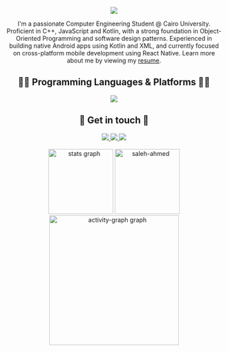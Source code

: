 <div align='center'>
  
![](https://capsule-render.vercel.app/api?type=waving&height=200&text=Hello,%20I'm%20Saleh!&fontAlign=40&fontAlignY=40&color=0:0F0FF0,100:FF0000&fontColor=ffffff)

</div>

<p align='center'>
   I'm a passionate Computer Engineering Student @ Cairo University. Proficient in C++, JavaScript and Kotlin, with a strong foundation in Object-Oriented Programming and software design patterns. Experienced in building native Android apps using Kotlin and XML, and currently focused on cross-platform mobile development using React Native. Learn more about me by viewing my 
  <a href="https://drive.google.com/drive/folders/1UgCDKCRCv2q2kt1WtcXyH69OnvWwfei0?usp=sharing">resume</a>.
</p>

<div align='center'>
  <h2> 👨‍💻 Programming Languages & Platforms 👩‍💻  </h2>
  <a href="https://skillicons.dev/">
    <img src="https://skillicons.dev/icons?i=kotlin,java,androidstudio,gradle,c,cpp,cs,py,html,css,js,react,postman,postgres,nodejs,express,figma,flutter,dart,firebase,git,github,linux,arduino" />
  </a>
</div>

<div align='center'>
  <h2> 💬 Get in touch 💬 </h2>
  <a href="https://x.com/salehahmed_99">
    <img src="https://skillicons.dev/icons?i=twitter" />
  </a>
  <a href="https://www.linkedin.com/in/salehahmed99/">
    <img src="https://skillicons.dev/icons?i=linkedin" />
  </a>
  <a href="https://instagram.com/__salehahmed__">
    <img src="https://skillicons.dev/icons?i=instagram" />
  </a>
</div>
<br>
<div align='center'>
  <img src="https://github-readme-stats.vercel.app/api?username=salehahmed99&hide_title=false&hide_rank=false&show_icons=true&include_all_commits=true&count_private=true&disable_animations=false&theme=tokyonight&locale=en&hide_border=true&order=1" height="150" alt="stats graph"  />
    <img src="https://github-readme-stats.vercel.app/api/top-langs?username=salehahmed99&theme=tokyonight&show_icons=true&locale=en&layout=compact" height="150" alt="saleh-ahmed"  />
  <img src="https://github-readme-activity-graph.vercel.app/graph?username=salehahmed99&radius=16&theme=tokyo-night&area=true&order=5&hide_border=true&hide_title=false" height="300" alt="activity-graph graph"  />
</div>
</div>
